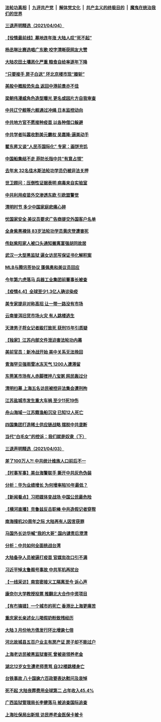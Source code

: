 ####  [法轮功真相](../../../../basic/blob/master/README.md?t=04051201) &nbsp;|&nbsp; [九评共产党](../../../../9ping.md/blob/master/README.md?t=04051201) &nbsp;|&nbsp; [解体党文化](../../../../jtdwh.md/blob/master/README.md?t=04051201)  &nbsp;|&nbsp; [共产主义的终极目的](../../../../gczydzjmd.md/blob/master/README.md?t=04051201) &nbsp;|&nbsp; [魔鬼在统治我们的世界](../../../../mgztzwmdsj.md/blob/master/README.md?t=04051201) 


#### [三退声明精选（2021/04/04）](../pages/nsc413/n12858258.md?t=04051201) 

#### [【役情最前线】墓地连年涨 大陆人叹“死不起”](../pages/nsc413/n12858007.md?t=04051201) 

#### [杨丞琳比赛选唱广东歌 咬字清晰获网友大赞](../pages/nsc413/n12857991.md?t=04051201) 

#### [大陆农田土壤恶化严重 粮食自给率逐年下降](../pages/nsc413/n12858057.md?t=04051201) 

#### [“只要接手 房子白送” 环北京楼市现“膝斩”](../pages/nsc413/n12858032.md?t=04051201) 

#### [美股中概股恐失血 返回中港前景亦不佳](../pages/nsc413/n12857927.md?t=04051201) 

#### [梁朝伟漫威角色造型曝光 更名或因片方自我审查](../pages/nsc413/n12857795.md?t=04051201) 

#### [中共辽宁舰等六舰通过冲绳 日本监控动向](../pages/nsc413/n12857944.md?t=04051201) 

#### [中共地方官不愿接种疫苗 以各种借口躲避](../pages/nsc413/n12857360.md?t=04051201) 

#### [中共学者叫嚣收割美元霸权 吴嘉隆:逼美动手](../pages/nsc413/n12857897.md?t=04051201) 

#### [翟东昇又谈“人民币国际化” 专家：画饼充饥](../pages/nsc413/n12857682.md?t=04051201) 

#### [中国船集结不走 菲防长指中共“有意占领”](../pages/nsc413/n12857859.md?t=04051201) 

#### [去年末 32名佳木斯法轮功学员仍被非法关押](../pages/nsc413/n12857344.md?t=04051201) 

#### [世卫顾问：压倒性证据表明 病毒来自实验室](../pages/nsc413/n12857607.md?t=04051201) 

#### [中共利用疫苗外交渗透东欧 引欧盟警觉](../pages/nsc413/n12857712.md?t=04051201) 

#### [清明时节 多少中国家庭悲痛心碎](../pages/nsc413/n12856763.md?t=04051201) 

#### [忧国家安全 美议员要求广告商提交外国客户名单](../pages/nsc413/n12857553.md?t=04051201) 

#### [全身紫黑裸体 83岁法轮功学员黄庆登遭害死](../pages/nsc413/n12857100.md?t=04051201) 

#### [传赵紫阳家人被口头通知搬离富强胡同故居](../pages/nsc413/n12857625.md?t=04051201) 

#### [武汉一大型黑监狱 逼女访民写保证书化解积案](../pages/nsc413/n12857481.md?t=04051201) 

#### [MLB与腾讯签协议 蓬佩奥和美议员回应](../pages/nsc413/n12857554.md?t=04051201) 

#### [今年第六虎落马 兵器工业集团前董事长被查](../pages/nsc413/n12857417.md?t=04051201) 

#### [【疫情4.4】全球至少1.3亿人确诊染疫](../pages/nsc413/n12857264.md?t=04051201) 

#### [美专家提非对称高招 让一带一路没有市场](../pages/nsc413/n12798137.md?t=04051201) 

#### [云南普洱旧货市场火灾 有人跳楼逃生](../pages/nsc413/n12857374.md?t=04051201) 

#### [天津男子将女记者殴打致死 获刑15年引质疑](../pages/nsc413/n12857386.md?t=04051201) 

#### [【独家】江苏内部文件泄迫害法轮功内幕](../pages/nsc413/n12842945.md?t=04051201) 

#### [美前官员：新冷战开始 美中关系无法挽回](../pages/nsc413/n12842228.md?t=04051201) 

#### [青海罕见强雨雪冰冻天气 1200人遭滞留](../pages/nsc413/n12857208.md?t=04051201) 

#### [东莞某市场有人赤脚搅拌八宝粥 网民轰过分](../pages/nsc413/n12857193.md?t=04051201) 

#### [清明扫墓 上海五名访民被控非法集会遭刑拘](../pages/nsc413/n12857245.md?t=04051201) 

#### [江苏盐城市发生重大车祸 至少11死19伤](../pages/nsc413/n12857172.md?t=04051201) 

#### [舟山海域一江苏籍渔船沉没 已知12人死亡](../pages/nsc413/n12857102.md?t=04051201) 


#### [四国集团打造稀土供应链战略 摆脱中共垄断](../pages/nsc413/n12847305.md?t=04051201) 

#### [当代“白毛女”的控诉：我们就是奴隶（下）](../pages/nsc413/n12855087.md?t=04051201) 

#### [三退声明精选（2021/04/03）](../pages/nsc413/n12857008.md?t=04051201) 

#### [差了100万人?!  中共统计维族人口前后不一](../pages/nsc413/n12856203.md?t=04051201) 

#### [【时事军事】美台海警联手 撕开中共灰色伪装](../pages/nsc413/n12854717.md?t=04051201) 

#### [分析：华为业绩增长 为何增率陷10年最低？](../pages/nsc413/n12856612.md?t=04051201) 

#### [【新闻看点】习把媒体变战场 中国公民最危险](../pages/nsc413/n12856757.md?t=04051201) 

#### [【横河直播】克鲁兹反击职棒 中共造假记者穿帮](../pages/nsc413/n12856782.md?t=04051201) 

#### [南海撞机20周年之际 大陆再有人因言获罪](../pages/nsc413/n12856677.md?t=04051201) 

#### [马国外长访华喊“我的大哥” 国内谴责后澄清](../pages/nsc413/n12856642.md?t=04051201) 

#### [分析：中共如何全面统战台湾](../pages/nsc413/n12853565.md?t=04051201) 

#### [大陆备孕人员被逼打疫苗 官媒忽改口引不满](../pages/nsc413/n12856596.md?t=04051201) 

#### [习近平悼太鲁阁号事故 中共军机再扰台](../pages/nsc413/n12856368.md?t=04051201) 

#### [【一线采访】南宫密接义工隔离至今 诉心声](../pages/nsc413/n12856249.md?t=04051201) 

#### [康奈尔大学教授投票 推翻北大合作中资项目](../pages/nsc413/n12856254.md?t=04051201) 

#### [【有冇搞错】一个城市的死亡 香港比上海更痛苦](../pages/nsc413/n12855140.md?t=04051201) 

#### [重庆家长亲述女儿喝假奶粉致残经历](../pages/nsc413/n12856130.md?t=04051201) 

#### [大陆３月份地方债发行环比增逾七倍](../pages/nsc413/n12856000.md?t=04051201) 

#### [河北故城县五百户业主有房产证 房子却不能过户](../pages/nsc413/n12855783.md?t=04051201) 

#### [上海老访民被黑监狱害死 曾被盗领养老金](../pages/nsc413/n12855404.md?t=04051201) 

#### [湖北12岁女生遭老师责骂 自32楼跳楼身亡](../pages/nsc413/n12855800.md?t=04051201) 

#### [台铁事故 八十国逾六百政要表达慰问及哀悼](../pages/nsc413/n12855862.md?t=04051201) 

#### [死不起 大陆丧葬费用全球第二 占年收入45.4%](../pages/nsc413/n12855435.md?t=04051201) 

#### [广西监狱管理局长李健落马 被追查国际追查](../pages/nsc413/n12855540.md?t=04051201) 

#### [上海社保局出新规 访民养老金医保卡被卡](../pages/nsc413/n12855542.md?t=04051201) 

